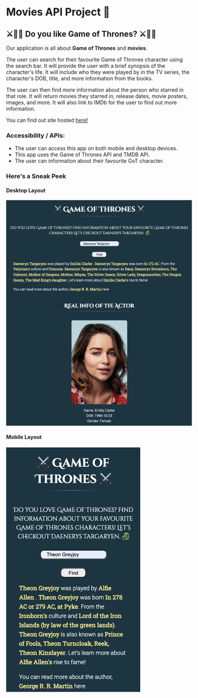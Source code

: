 # Movies API Project 🎥

##  ⚔️🤴👑 **Do you like Game of Thrones?**  ⚔️🤴👑

Our application is all about **Game of Thrones** and **movies**. 

The user can search for their favourite Game of Thrones character using the search bar. It will provide the user with a brief synopsis of the character's life. It will include who they were played by in the TV series, the character's DOB, title, and more information from the books.

The user can then find more information about the person who starred in that role. It will return movies they starred in, release dates, movie posters, images, and more. It will also link to IMDb for the user to find out more information. 

You can find out site hosted [here!](https://joe-lindie.github.io/Game-of-Thrones-Project/)

### **Accessibility / APIs:** 

- The user can access this app on both mobile and desktop devices. 
- This app uses the Game of Thrones API and TMDB API. 
- The user can information about their favourite GoT character. 

### **Here's a Sneak Peek** 

#### Desktop Layout 
![](GoT_Desktop.png)

#### Mobile Layout 
![](GoT_Mobile.png)